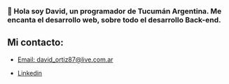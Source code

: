 ### 👋 Hola soy David, un programador de Tucumán Argentina. Me encanta el desarrollo web, sobre todo el desarrollo Back-end. 

## Mi contacto:
- [Email: david_ortiz87@live.com.ar](mailto:david_ortiz87@live.com.ar)

- [Linkedin ](https://www.linkedin.com/in/david-ortiz-62888621a/)
